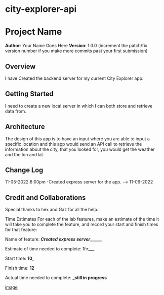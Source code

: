 # city-explorer-api

# Project Name

**Author**: Your Name Goes Here
**Version**: 1.0.0 (increment the patch/fix version number if you make more commits past your first submission)

## Overview

I have Created the backend server for my current City Explorer app.

## Getting Started

I need to create a new local server in which I can both store and retrieve data from. 

## Architecture

The design of this app is to have an input where you are able to input a specific location and this app would send an API call to retrieve the information about the city, that you looked for, you would get the weather and the lon and lat.

## Change Log


11-05-2022 8:00pm -Created express server for the app. -->
11-06-2022

## Credit and Collaborations

Special thanks to hex and Gaz for all the help. 

Time Estimates
For each of the lab features, make an estimate of the time it will take you to complete the feature, and record your start and finish times for that feature:

Name of feature: _________Created express server_______________

Estimate of time needed to complete: _1hr____

Start time: __10___

Finish time: __12__

Actual time needed to complete: ___still in progress__

<!-- I worked alongside the class -->

[image](./assest/Screen%20Shot%202022-10-05%20at%207.00.46%20PM.png)
